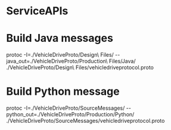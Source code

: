 # ServiceAPIs

# Build Java messages
protoc -I=./VehicleDriveProto/Design\ Files/ --java_out=./VehicleDriveProto/Production\ Files/Java/ ./VehicleDriveProto/Design\ Files/vehicledriveprotocol.proto

# Build Python message
protoc -I=./VehicleDriveProto/SourceMessages/ --python_out=./VehicleDriveProto/Production/Python/ ./VehicleDriveProto/SourceMessages/vehicledriveprotocol.proto
